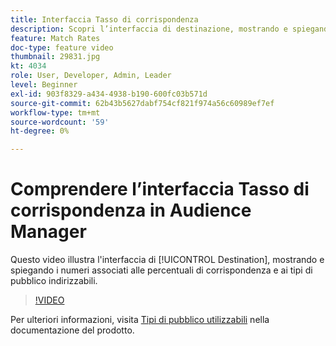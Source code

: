 ```yaml
---
title: Interfaccia Tasso di corrispondenza
description: Scopri l’interfaccia di destinazione, mostrando e spiegando i numeri associati alle percentuali di corrispondenza e ai tipi di pubblico indirizzabili.
feature: Match Rates
doc-type: feature video
thumbnail: 29831.jpg
kt: 4034
role: User, Developer, Admin, Leader
level: Beginner
exl-id: 903f8329-a434-4938-b190-600fc03b571d
source-git-commit: 62b43b5627dabf754cf821f974a56c60989ef7ef
workflow-type: tm+mt
source-wordcount: '59'
ht-degree: 0%

---
```


# Comprendere l’interfaccia Tasso di corrispondenza in Audience Manager

Questo video illustra l&#39;interfaccia di [!UICONTROL Destination], mostrando e spiegando i numeri associati alle percentuali di corrispondenza e ai tipi di pubblico indirizzabili.

>[!VIDEO](https://video.tv.adobe.com/v/29831/?quality=12)

Per ulteriori informazioni, visita [Tipi di pubblico utilizzabili](https://experienceleague.adobe.com/docs/audience-manager/user-guide/features/addressable-audiences.html) nella documentazione del prodotto.
